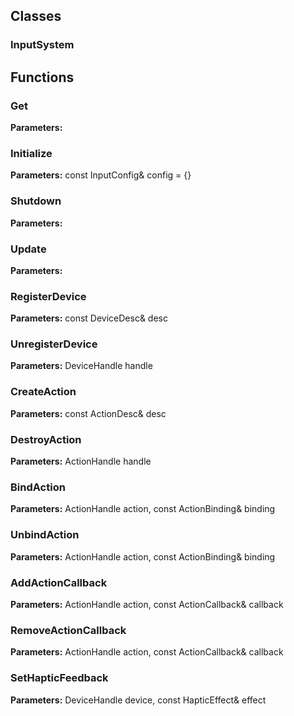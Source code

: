 
## Classes

### InputSystem




## Functions

### Get



**Parameters:** 

### Initialize



**Parameters:** const InputConfig& config = {}

### Shutdown



**Parameters:** 

### Update



**Parameters:** 

### RegisterDevice



**Parameters:** const DeviceDesc& desc

### UnregisterDevice



**Parameters:** DeviceHandle handle

### CreateAction



**Parameters:** const ActionDesc& desc

### DestroyAction



**Parameters:** ActionHandle handle

### BindAction



**Parameters:** ActionHandle action, const ActionBinding& binding

### UnbindAction



**Parameters:** ActionHandle action, const ActionBinding& binding

### AddActionCallback



**Parameters:** ActionHandle action, const ActionCallback& callback

### RemoveActionCallback



**Parameters:** ActionHandle action, const ActionCallback& callback

### SetHapticFeedback



**Parameters:** DeviceHandle device, const HapticEffect& effect
